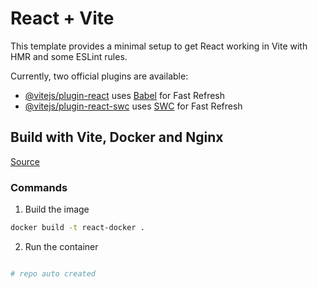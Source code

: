 # React + Vite

This template provides a minimal setup to get React working in Vite with HMR and some ESLint rules.

Currently, two official plugins are available:

- [@vitejs/plugin-react](https://github.com/vitejs/vite-plugin-react/blob/main/packages/plugin-react/README.md) uses [Babel](https://babeljs.io/) for Fast Refresh
- [@vitejs/plugin-react-swc](https://github.com/vitejs/vite-plugin-react-swc) uses [SWC](https://swc.rs/) for Fast Refresh
## Build with Vite, Docker and Nginx
[Source](https://tiangolo.medium.com/react-in-docker-with-nginx-built-with-multi-stage-docker-builds-including-testing-8cc49d6ec305)

### Commands
1. Build the image
```bash
docker build -t react-docker .
```
2. Run the container
```bash

# repo auto created
